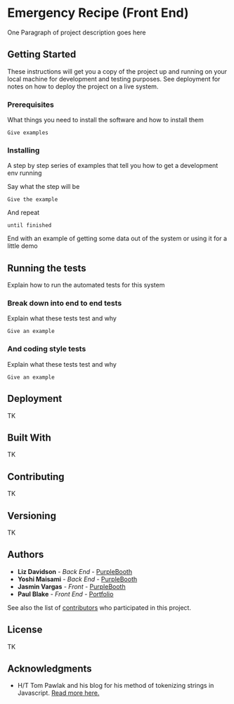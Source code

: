 # Emergency Recipe (Front End)

One Paragraph of project description goes here

## Getting Started

These instructions will get you a copy of the project up and running on your local machine for development and testing purposes. See deployment for notes on how to deploy the project on a live system.

### Prerequisites

What things you need to install the software and how to install them

```
Give examples
```

### Installing

A step by step series of examples that tell you how to get a development env running

Say what the step will be

```
Give the example
```

And repeat

```
until finished
```

End with an example of getting some data out of the system or using it for a little demo

## Running the tests

Explain how to run the automated tests for this system

### Break down into end to end tests

Explain what these tests test and why

```
Give an example
```

### And coding style tests

Explain what these tests test and why

```
Give an example
```

## Deployment

<!-- Add additional notes about how to deploy this on a live system -->

TK

## Built With

<!-- * [Dropwizard](http://www.dropwizard.io/1.0.2/docs/) - The web framework used
* [Maven](https://maven.apache.org/) - Dependency Management
* [ROME](https://rometools.github.io/rome/) - Used to generate RSS Feeds -->

TK

## Contributing

<!-- Please read [CONTRIBUTING.md](https://gist.github.com/PurpleBooth/b24679402957c63ec426) for details on our code of conduct, and the process for submitting pull requests to us. -->

TK

## Versioning

TK

## Authors

* **Liz Davidson** - *Back End* - [PurpleBooth](https://github.com/PurpleBooth)
* **Yoshi Maisami** - *Back End* - [PurpleBooth](https://github.com/PurpleBooth)
* **Jasmin Vargas** - *Front* - [PurpleBooth](https://github.com/PurpleBooth)
* **Paul Blake** - *Front End* - [Portfolio](https://pnblake.com)

See also the list of [contributors](https://github.com/your/project/contributors) who participated in this project.

## License

TK

## Acknowledgments

* H/T Tom Pawlak and his blog for his method of tokenizing strings in Javascript. [Read more here.](https://blog.abelotech.com/posts/split-string-into-tokens-javascript/)

